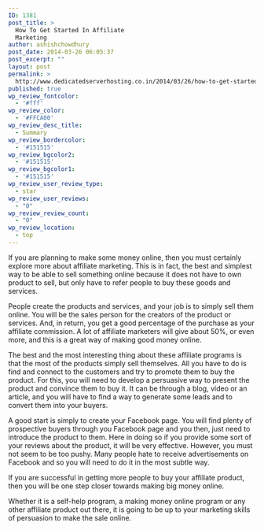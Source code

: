 ```yaml
---
ID: 1381
post_title: >
  How To Get Started In Affiliate
  Marketing
author: ashishchowdhury
post_date: 2014-03-26 06:05:37
post_excerpt: ""
layout: post
permalink: >
  http://www.dedicatedserverhosting.co.in/2014/03/26/how-to-get-started-in-affiliate-marketing/
published: true
wp_review_fontcolor:
  - '#fff'
wp_review_color:
  - '#FFCA00'
wp_review_desc_title:
  - Summary
wp_review_bordercolor:
  - '#151515'
wp_review_bgcolor2:
  - '#151515'
wp_review_bgcolor1:
  - '#151515'
wp_review_user_review_type:
  - star
wp_review_user_reviews:
  - "0"
wp_review_review_count:
  - "0"
wp_review_location:
  - top
---
```

If you are planning to make some money online, then you must certainly explore more about affiliate marketing. This is in fact, the best and simplest way to be able to sell something online because it does not have to own product to sell, but only have to refer people to buy these goods and services.

People create the products and services, and your job is to simply sell them online. You will be the sales person for the creators of the product or services. And, in return, you get a good percentage of the purchase as your affiliate commission. A lot of affiliate marketers will give about 50%, or even more, and this is a great way of making good money online.


The best and the most interesting thing about these affiliate programs is that the most of the products simply sell themselves. All you have to do is find and connect to the customers and try to promote them to buy the product. For this, you will need to develop a persuasive way to present the product and convince them to buy it. It can be through a blog, video or an article, and you will have to find a way to generate some leads and to convert them into your buyers. 

A good start is simply to create your Facebook page. You will find plenty of prospective buyers through you Facebook page and you then, just need to introduce the product to them. Here in doing so if you provide some sort of your reviews about the product, it will be very effective.  However, you must not seem to be too pushy. Many people hate to receive advertisements on Facebook and so you will need to do it in the most subtle way.

If you are successful in getting more people to buy your affiliate product, then you will be one step closer towards making big money online.

Whether it is a self-help program, a making money online program or any other affiliate product out there, it is going to be up to your marketing skills of persuasion to make the sale online.